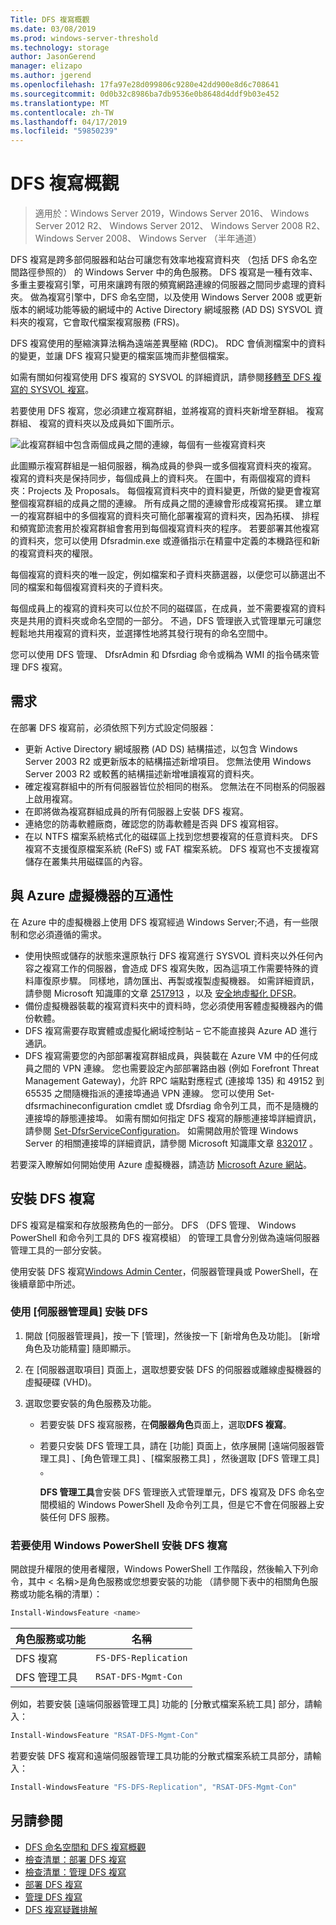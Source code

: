 ```yaml
---
Title: DFS 複寫概觀
ms.date: 03/08/2019
ms.prod: windows-server-threshold
ms.technology: storage
author: JasonGerend
manager: elizapo
ms.author: jgerend
ms.openlocfilehash: 17fa97e28d099806c9280e42dd900e8d6c708641
ms.sourcegitcommit: 0d0b32c8986ba7db9536e0b8648d4ddf9b03e452
ms.translationtype: MT
ms.contentlocale: zh-TW
ms.lasthandoff: 04/17/2019
ms.locfileid: "59850239"
---
```

# <a name="dfs-replication-overview"></a>DFS 複寫概觀

> 適用於：Windows Server 2019，Windows Server 2016、 Windows Server 2012 R2、 Windows Server 2012、 Windows Server 2008 R2、 Windows Server 2008、 Windows Server （半年通道）

DFS 複寫是跨多部伺服器和站台可讓您有效率地複寫資料夾 （包括 DFS 命名空間路徑參照的） 的 Windows Server 中的角色服務。 DFS 複寫是一種有效率、 多重主要複寫引擎，可用來讓跨有限的頻寬網路連線的伺服器之間同步處理的資料夾。 做為複寫引擎中，DFS 命名空間，以及使用 Windows Server 2008 或更新版本的網域功能等級的網域中的 Active Directory 網域服務 (AD DS) SYSVOL 資料夾的複寫，它會取代檔案複寫服務 (FRS)。

DFS 複寫使用的壓縮演算法稱為遠端差異壓縮 (RDC)。 RDC 會偵測檔案中的資料的變更，並讓 DFS 複寫只變更的檔案區塊而非整個檔案。

如需有關如何複寫使用 DFS 複寫的 SYSVOL 的詳細資訊，請參閱[移轉至 DFS 複寫的 SYSVOL 複寫](migrate-sysvol-to-dfsr.md)。

若要使用 DFS 複寫，您必須建立複寫群組，並將複寫的資料夾新增至群組。 複寫群組、 複寫的資料夾以及成員如下圖所示。

![此複寫群組中包含兩個成員之間的連線，每個有一些複寫資料夾](media\dfsr-overview.gif)

此圖顯示複寫群組是一組伺服器，稱為成員的參與一或多個複寫資料夾的複寫。 複寫的資料夾是保持同步，每個成員上的資料夾。 在圖中，有兩個複寫的資料夾：Projects 及 Proposals。 每個複寫資料夾中的資料變更，所做的變更會複寫整個複寫群組的成員之間的連線。 所有成員之間的連線會形成複寫拓撲。
建立單一的複寫群組中的多個複寫的資料夾可簡化部署複寫的資料夾，因為拓樸、 排程和頻寬節流套用於複寫群組會套用到每個複寫資料夾的程序。 若要部署其他複寫的資料夾，您可以使用 Dfsradmin.exe 或遵循指示在精靈中定義的本機路徑和新的複寫資料夾的權限。

每個複寫的資料夾的唯一設定，例如檔案和子資料夾篩選器，以便您可以篩選出不同的檔案和每個複寫資料夾的子資料夾。

每個成員上的複寫的資料夾可以位於不同的磁碟區，在成員，並不需要複寫的資料夾是共用的資料夾或命名空間的一部分。 不過，DFS 管理嵌入式管理單元可讓您輕鬆地共用複寫的資料夾，並選擇性地將其發行現有的命名空間中。

您可以使用 DFS 管理、 DfsrAdmin 和 Dfsrdiag 命令或稱為 WMI 的指令碼來管理 DFS 複寫。

## <a name="requirements"></a>需求

在部署 DFS 複寫前，必須依照下列方式設定伺服器：

- 更新 Active Directory 網域服務 (AD DS) 結構描述，以包含 Windows Server 2003 R2 或更新版本的結構描述新增項目。 您無法使用 Windows Server 2003 R2 或較舊的結構描述新增唯讀複寫的資料夾。
- 確定複寫群組中的所有伺服器皆位於相同的樹系。 您無法在不同樹系的伺服器上啟用複寫。
- 在即將做為複寫群組成員的所有伺服器上安裝 DFS 複寫。
- 連絡您的防毒軟體廠商，確認您的防毒軟體是否與 DFS 複寫相容。
- 在以 NTFS 檔案系統格式化的磁碟區上找到您想要複寫的任意資料夾。 DFS 複寫不支援復原檔案系統 (ReFS) 或 FAT 檔案系統。 DFS 複寫也不支援複寫儲存在叢集共用磁碟區的內容。

## <a name="interoperability-with-azure-virtual-machines"></a>與 Azure 虛擬機器的互通性

在 Azure 中的虛擬機器上使用 DFS 複寫經過 Windows Server;不過，有一些限制和您必須遵循的需求。

- 使用快照或儲存的狀態來還原執行 DFS 複寫進行 SYSVOL 資料夾以外任何內容之複寫工作的伺服器，會造成 DFS 複寫失敗，因為這項工作需要特殊的資料庫復原步驟。 同樣地，請勿匯出、再製或複製虛擬機器。 如需詳細資訊，請參閱 Microsoft 知識庫的文章 [2517913](http://support.microsoft.com/kb/2517913) ，以及 [安全地虛擬化 DFSR](https://blogs.technet.microsoft.com/filecab/2013/04/05/safely-virtualizing-dfsr/)。
- 備份虛擬機器裝載的複寫資料夾中的資料時，您必須使用客體虛擬機器內的備份軟體。
- DFS 複寫需要存取實體或虛擬化網域控制站 – 它不能直接與 Azure AD 進行通訊。
- DFS 複寫需要您的內部部署複寫群組成員，與裝載在 Azure VM 中的任何成員之間的 VPN 連線。 您也需要設定內部部署路由器 (例如 Forefront Threat Management Gateway)，允許 RPC 端點對應程式 (連接埠 135) 和 49152 到 65535 之間隨機指派的連接埠通過 VPN 連線。 您可以使用 Set-dfsrmachineconfiguration cmdlet 或 Dfsrdiag 命令列工具，而不是隨機的連接埠的靜態連接埠。 如需有關如何指定 DFS 複寫的靜態連接埠詳細資訊，請參閱 [Set-DfsrServiceConfiguration](https://docs.microsoft.com/powershell/module/dfsr/set-dfsrserviceconfiguration)。 如需開啟用於管理 Windows Server 的相關連接埠的詳細資訊，請參閱 Microsoft 知識庫文章 [832017](http://support.microsoft.com/kb/832017) 。

若要深入瞭解如何開始使用 Azure 虛擬機器，請造訪 [Microsoft Azure 網站](https://docs.microsoft.com/azure/virtual-machines/)。

## <a name="installing-dfs-replication"></a>安裝 DFS 複寫

DFS 複寫是檔案和存放服務角色的一部分。 DFS （DFS 管理、 Windows PowerShell 和命令列工具的 DFS 複寫模組） 的管理工具會分別做為遠端伺服器管理工具的一部分安裝。

使用安裝 DFS 複寫[Windows Admin Center](../../manage/windows-admin-center/understand/windows-admin-center.md)，伺服器管理員或 PowerShell，在後續章節中所述。

### <a name="to-install-dfs-by-using-server-manager"></a>使用 [伺服器管理員] 安裝 DFS

1. 開啟 [伺服器管理員]，按一下 [管理]，然後按一下 [新增角色及功能]。 [新增角色及功能精靈] 隨即顯示。

2. 在 [伺服器選取項目] 頁面上，選取想要安裝 DFS 的伺服器或離線虛擬機器的虛擬硬碟 (VHD)。

3. 選取您要安裝的角色服務及功能。

    - 若要安裝 DFS 複寫服務，在**伺服器角色**頁面上，選取**DFS 複寫**。

    - 若要只安裝 DFS 管理工具，請在 [功能]  頁面上，依序展開 [遠端伺服器管理工具] 、[角色管理工具] 、[檔案服務工具] ，然後選取 [DFS 管理工具] 。

         **DFS 管理工具**會安裝 DFS 管理嵌入式管理單元，DFS 複寫及 DFS 命名空間模組的 Windows PowerShell 及命令列工具，但是它不會在伺服器上安裝任何 DFS 服務。

### <a name="to-install-dfs-replication-by-using-windows-powershell"></a>若要使用 Windows PowerShell 安裝 DFS 複寫

開啟提升權限的使用者權限，Windows PowerShell 工作階段，然後輸入下列命令，其中 < 名稱\>是角色服務或您想要安裝的功能 （請參閱下表中的相關角色服務或功能名稱的清單）：

```PowerShell
Install-WindowsFeature <name>
```

|角色服務或功能|名稱|
|---|---|
|DFS 複寫|`FS-DFS-Replication`|
|DFS 管理工具|`RSAT-DFS-Mgmt-Con`|

例如，若要安裝 [遠端伺服器管理工具] 功能的 [分散式檔案系統工具] 部分，請輸入：

```PowerShell
Install-WindowsFeature "RSAT-DFS-Mgmt-Con"
```

若要安裝 DFS 複寫和遠端伺服器管理工具功能的分散式檔案系統工具部分，請輸入：

```PowerShell
Install-WindowsFeature "FS-DFS-Replication", "RSAT-DFS-Mgmt-Con"
```

## <a name="see-also"></a>另請參閱

- [DFS 命名空間和 DFS 複寫概觀](https://docs.microsoft.com/previous-versions/windows/it-pro/windows-server-2012-R2-and-2012/jj127250(v%3dws.11))
- [檢查清單：部署 DFS 複寫](https://docs.microsoft.com/previous-versions/windows/it-pro/windows-server-2008-R2-and-2008/cc772201(v%3dws.11))
- [檢查清單：管理 DFS 複寫](https://docs.microsoft.com/previous-versions/windows/it-pro/windows-server-2008-R2-and-2008/cc755035(v%3dws.11))
- [部署 DFS 複寫](https://docs.microsoft.com/previous-versions/windows/it-pro/windows-server-2008-R2-and-2008/cc770925(v%3dws.11))
- [管理 DFS 複寫](https://docs.microsoft.com/previous-versions/windows/it-pro/windows-server-2008-R2-and-2008/cc770925(v%3dws.11))
- [DFS 複寫疑難排解](https://docs.microsoft.com/previous-versions/windows/it-pro/windows-server-2008-R2-and-2008/cc732802(v%3dws.11))
